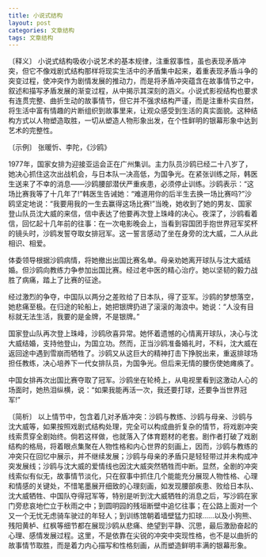 ```yaml
---
title: 小说式结构
layout: post
categories: 文章结构
tags: 文章结构
---
```


〔释义〕 小说式结构吸收小说艺术的基本规律，注重叙事性，虽也表现矛盾冲突，但它不像戏剧式结构那样将现实生活中的矛盾集中起来，着重表现矛盾斗争的突变过程，使冲突作为剧情发展的推动力，而是将矛盾冲突蕴含在故事情节之中，叙述和描写矛盾发展的渐变过程，从中揭示其深刻的涵义。小说式影视结构也要求有连贯完整、曲折生动的故事情节，但它并不强求结构严谨，而是注重朴实自然，将生活中富有情趣的片断组织到故事里来，让观众感受到生活的真实面貌。这种结构方式以人物塑造取胜，一切从塑造人物形象出发，在个性鲜明的银幕形象中达到艺术的完整性。

〔示例〕 张暖忻、李陀，《沙鸥》

1977年，国家女排为迎接亚运会正在广州集训。主力队员沙鸥已经二十八岁了，她决心抓住这次出战机会，与日本队一决高低，为国争光。在紧张训练之际，韩医生送来了不幸的消息——沙鸥腰部潜伏严重疾患，必须停止训练。沙鸥表示：“这场比赛我等了十几年了!”韩医生告诫她：“难道用你的后半生去换一场比赛吗?”沙鸥坚定地说：“我要用我的一生去赢得这场比赛!”当晚，她收到了她的男友、国家登山队员沈大威的来信，信中表达了他要再次登上珠峰的决心。夜深了，沙鸥看着信，回忆起十几年前的往事：在一次电影晚会上，当看到容国团手抱世界冠军奖杯的镜头时，沙鸥发誓夺取女排冠军。这一誓言感动了坐在身旁的沈大威，二人从此相识、相爱。

体委领导根据沙鸥病情，将她撤出出国比赛名单。母亲劝她离开球队与沈大威结婚。但沙鸥向教练力争参加出国比赛。经过老中医的精心治疗。她以坚韧的毅力战胜了病痛，踏上了比赛的征途。

经过激烈的争夺，中国队以两分之差败给了日本队，得了亚军。沙鸥的梦想落空，她悲痛至极。在归途的轮船上，她把银牌扔进了滚滚的海浪中。她说：“人没有目标就无法生活，我要的是金牌，不是银牌。”

国家登山队再次登上珠峰，沙鸥欣喜异常。她怀着遗憾的心情离开球队，决心与沈大威结婚，支持他登山，为国立功。然而，正当沙鸥准备婚礼时，不料，沈大威在返回途中遇到雪崩而牺牲了。沙鸥又从这巨大的精神打击下挣脱出来，重返排球场担任教练，决心培养下一代女排队员，为国争光。但后来无情的腰伤使她瘫痪了。

中国女排再次出国比赛夺取了冠军。沙鸥坐在轮椅上，从电视里看到这激动人心的场面时，她热泪纵横，说：“如果我能再活一次，我还要打球，还要争当世界冠军!”

〔简析〕 以上情节中，包含着几对矛盾冲突：沙鸥与教练、沙鸥与母亲、沙鸥与沈大威等，如果按照戏剧式结构处理，完全可以构成曲折复杂的情节，将戏剧冲突线索贯穿全剧始终。倘若这样做，也就落入了体育题材的老套。剧作者打破了戏剧结构的格局，将着眼点集聚在人物性格和内心世界的刻画上，因而，沙鸥与教练的冲突只在回忆中展示，并不继续发展；沙鸥与母亲的矛盾只是轻轻带过并未构成冲突发展线；沙鸥与沈大威的爱情线也因沈大威突然牺牲而中断。显然，全剧的冲突线索似有似无，故事情节淡化，只在叙事中抓住几个能能充分展现人物性格、心理和情感的关键处，不惜笔墨展开细致的心理刻画，如发现腰部疾患、败给日本队、沈大威牺牲、中国队夺得冠军等，特别是听到沈大威牺牲的消息之后，写沙鸥在家门旁悲哀地伫立于秋雨之中；到圆明园的残垣断壁中追忆往事；在公路上面对一个又一个无忧无虑骑车驶过的年轻人；到训练馆朝着墙壁猛力扣球……以及小狗熊、残阳黄栌、红枫等细节都在展现沙鸥从悲痛、绝望到平静、沉思，最后激励奋起的心理、感情发展过程。这里，不是依靠在尖锐的冲突中突现性格，也不是以曲折的故事情节取胜，而是着力内心描写和性格刻画，从而塑造鲜明丰满的银幕形象。 